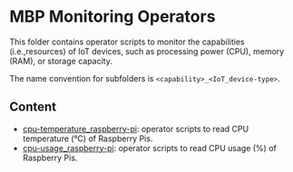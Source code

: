 # MBP Monitoring Operators
This folder contains operator scripts to monitor the capabilities (i.e.,resources) of IoT devices, such as processing power (CPU), memory (RAM), or storage capacity.

The name convention for subfolders is `<capability>_<IoT_device-type>`.

## Content

- [cpu-temperature_raspberry-pi](cpu-temperature_raspberry-pi): operator scripts to read CPU temperature (°C) of Raspberry Pis. 
- [cpu-usage_raspberry-pi](cpu-usage_raspberry-pi): operator scripts to read CPU usage (%) of Raspberry Pis. 
